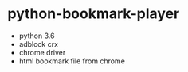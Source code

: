 # python-bookmark-player
- python 3.6
- adblock crx
- chrome driver
- html bookmark file from chrome

